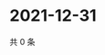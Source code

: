 # 2021-12-31

共 0 条

<!-- BEGIN WEIBO -->
<!-- 最后更新时间 Fri Dec 31 2021 22:11:15 GMT+0800 (China Standard Time) -->

<!-- END WEIBO -->
